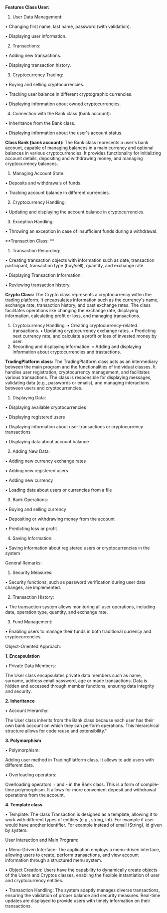 ****Features****
**Class User:**
1.	User Data Management:

  •	Changing first name, last name, password (with validation).
  
  •	Displaying user information.

2.	Transactions:

  •	Adding new transactions.
  
  •	Displaying transaction history.

3.	Cryptocurrency Trading:

  •	Buying and selling cryptocurrencies.
  
  •	Tracking user balance in different cryptographic currencies.
  
  •	Displaying information about owned cryptocurrencies.
  
4.	Connection with the Bank class (bank account):

  •	Inheritance from the Bank class.

  •	Displaying information about the user's account status.

**Class Bank (bank account):**
The Bank class represents a user's bank account, capable of managing balances in a main currency and optional balances in various cryptocurrencies. It provides functionality for initializing account details, depositing and withdrawing money, and managing cryptocurrency balances.

1.	Managing Account State: 

  •	Deposits and withdrawals of funds. 
  
  •	Tracking account balance in different currencies. 

2.	Cryptocurrency Handling: 

  •	Updating and displaying the account balance in cryptocurrencies. 

3.	Exception Handling: 

  •	Throwing an exception in case of insufficient funds during a withdrawal. 

**Transaction Class: 
**
1.	Transaction Recording: 

  •	Creating transaction objects with information such as date, transaction participant, transaction type (buy/sell), quantity, and exchange rate. 
  
  •	Displaying Transaction Information: 
  
  •	Reviewing transaction history. 

**Crypto Class:**
The Crypto class represents a cryptocurrency within the trading platform. It encapsulates information such as the currency's name, exchange rate, transaction history, and past exchange rates. The class facilitates operations like changing the exchange rate, displaying information, calculating profit or loss, and managing transactions.
1.	Cryptocurrency Handling: 
  •	Creating cryptocurrency-related transactions. 
  •	Updating cryptocurrency exchange rates.
  •	Predicting next currency rate, and calculate a profit or loss of invested money by user.   
2.	Recording and displaying information:
  •	Adding and displaying information about cryptocurrencies and trastactions.

**TradingPlatform class:**
The TradingPlatform class acts as an intermediary between the main program and the functionalities of individual classes. It handles user registration, cryptocurrency management, and facilitates various transactions. The class is responsible for displaying messages, validating data (e.g., passwords or emails), and managing interactions between users and cryptocurrencies.

1.	Displaying Data:

  •	Displaying available cryptocurrencies
  
  •	Displaying registered users
  
  •	Displaying information about user transactions or cryptocurrency transactions
  
  •	Displaying data about account balance

2.	Adding New Data:

  •	Adding new currency exchange rates
  
  •	Adding new registered users
  
  •	Adding new currency
  
  •	Loading data about users or currencies from a file

3.	Bank Operations:

  •	Buying and selling currency
  
  •	Depositing or withdrawing money from the account
  
  •	Predicting loss or profit

4.	Saving Information:

  •	Saving information about registered users or cryptocurrencies in the system

General Remarks: 

1.	Security Measures: 

  •	Security functions, such as password verification during user data changes, are implemented. 

2.	Transaction History: 

  •	The transaction system allows monitoring all user operations, including date, operation type, quantity, and exchange rate. 

3.	Fund Management:

  •	Enabling users to manage their funds in both traditional currency and cryptocurrencies.

Object-Oriented Approach:

**1.	Encapsulation**

  • Private Data Members: 
  
  The User class encapsulates private data members such as name, surname, address email password, age or made transactions. Data is hidden and accessed through member functions, ensuring data integrity and security.

**2.	Inheritance**
 
  •	Account Hierarchy: 

  The User class inherits from the Bank class because each user has their own bank account on which they can perform operations. This hierarchical structure allows for code reuse and extensibility."

**3.	Polymorphism**

  •	Polymorphism: 
 
  Adding user method in TradingPlatform class. It allows to add users with different data.  

  •	Overloading operators: 
  
  Overloading operators + and - in the Bank class. This is a form of compile-time polymorphism. It allows for more convenient deposit and withdrawal operations from the account. 

**4.	Template class**

  •	Template: The class Transaction is designed as a template, allowing it to work with different types of entities (e.g., string, int). For example if user would have another identifier. For example instead of email (String), id given by system.  

User Interaction and Main Program: 

  •	Menu-Driven Interface: The application employs a menu-driven interface, allowing users to create, perform transactions, and view account information through a structured menu system.
  
  •	Object Creation: Users have the capability to dynamically create objects of the Users and Cryptos classes, enabling the flexible instantiation of user and cryptocurrency entities.
  
  •	Transaction Handling: The system adeptly manages diverse transactions, ensuring the validation of proper balance and security measures. Real-time updates are displayed to provide users with timely information on their transactions.

